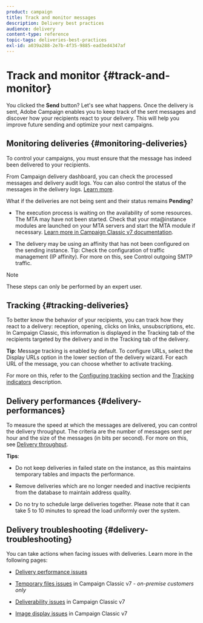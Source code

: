 ```yaml
---
product: campaign
title: Track and monitor messages
description: Delivery best practices 
audience: delivery
content-type: reference
topic-tags: deliveries-best-practices
exl-id: a039a288-2e7b-4f35-9885-ead3ed4347af
---
```

# Track and monitor {#track-and-monitor}

You clicked the **Send** button? Let's see what happens. Once the delivery is sent, Adobe Campaign enables you to keep track of the sent messages and discover how your recipients react to your delivery. This will help you improve future sending and optimize your next campaigns.

## Monitoring deliveries {#monitoring-deliveries}

To control your campaigns, you must ensure that the message has indeed been delivered to your recipients.

From Campaign delivery dashboard, you can check the processed messages and delivery audit logs.
You can also control the status of the messages in the delivery logs. [Learn more](about-delivery-monitoring.md).

What if the deliveries are not being sent and their status remains **Pending**?

* The execution process is waiting on the availability of some resources. The MTA may have not been started.
Check that your mta@instance modules are launched on your MTA servers and start the MTA module if necessary. [Learn more in Campaign Classic v7 documentation](../../../v7/production/using/administration.md).

* The delivery may be using an affinity that has not been configured on the sending instance.
Tip: Check the configuration of traffic management (IP affinity). For more on this, see Control outgoing SMTP traffic.

>[!NOTE]
>
>These steps can only be performed by an expert user.

## Tracking {#tracking-deliveries}

To better know the behavior of your recipients, you can track how they react to a delivery: reception, opening, clicks on links, unsubscriptions, etc. In Campaign Classic, this information is displayed in the Tracking tab of the recipients targeted by the delivery and in the Tracking tab of the delivery.

**Tip**: Message tracking is enabled by default. To configure URLs, select the Display URLs option in the lower section of the delivery wizard. For each URL of the message, you can choose whether to activate tracking.

For more on this, refer to the [Configuring tracking](how-to-configure-tracked-links.md) section and the [Tracking indicators](../../reporting/using/delivery-reports.md#tracking-indicators) description. 

## Delivery performances {#delivery-performances}

To measure the speed at which the messages are delivered, you can control the delivery throughput. The criteria are the number of messages sent per hour and the size of the messages (in bits per second). For more on this, see [Delivery throughput](../../reporting/using/global-reports.md#delivery-throughput).

**Tips**:

* Do not keep deliveries in failed state on the instance, as this maintains temporary tables and impacts the performance.

* Remove deliveries which are no longer needed and inactive recipients from the database to maintain address quality.

* Do no try to schedule large deliveries together. Please note that it can take 5 to 10 minutes to spread the load uniformly over the system.

## Delivery troubleshooting {#delivery-troubleshooting}

You can take actions when facing issues with deliveries. Learn more in the following pages:

* [Delivery performance issues](delivery-performances.md)

* [Temporary files issues](../../../v7/production/using/temporary-files.md) in Campaign Classic v7 - *on-premise customers only*

* [Deliverability issues](../../../v7/production/using/performance-and-throughput-issues.md#deliverability_issues) in Campaign Classic v7 

* [Image display issues](../../../v7/production/using/image-display-issues.md) in Campaign Classic v7 
